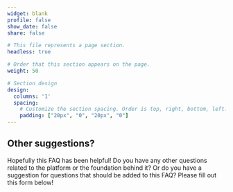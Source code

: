 ```yaml
---
widget: blank
profile: false
show_date: false
share: false

# This file represents a page section.
headless: true

# Order that this section appears on the page.
weight: 50

# Section design
design:
  columns: '1'
  spacing:
    # Customize the section spacing. Order is top, right, bottom, left.
    padding: ["20px", "0", "20px", "0"]
---
```


<h2 class="pb-2 font-weight-bold"> Other suggestions? </h2>
Hopefully this FAQ has been helpful! Do you have any other questions related to the platform or the foundation behind it? Or do you have a suggestion for questions that should be added to this FAQ? Please fill out this form below!
<p></p>
<script charset="utf-8" type="text/javascript" src="//js-eu1.hsforms.net/forms/v2.js?pre=1"></script>
<script>
  hbspt.forms.create({
    region: "eu1",
    portalId: "25488729",
    formId: "24eae078-aad9-4008-8006-bf6d219c0706"
  });
</script>